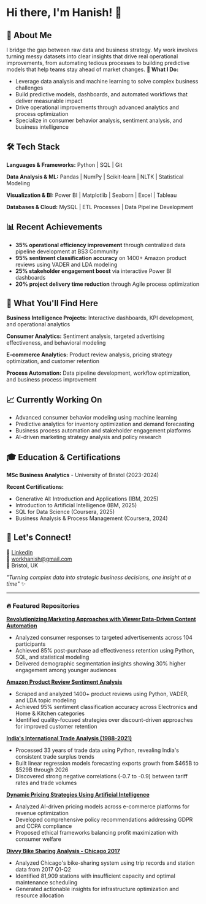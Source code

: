 # Hi there, I'm Hanish! 👋

## 🚀 About Me
I bridge the gap between raw data and business strategy. My work involves turning messy datasets into clear insights that drive real operational improvements, from automating tedious processes to building predictive models that help teams stay ahead of market changes.
**🎯 What I Do:**
- Leverage data analysis and machine learning to solve complex business challenges
- Build predictive models, dashboards, and automated workflows that deliver measurable impact
- Drive operational improvements through advanced analytics and process optimization
- Specialize in consumer behavior analysis, sentiment analysis, and business intelligence

## 🛠️ Tech Stack

**Languages & Frameworks:** Python | SQL | Git

**Data Analysis & ML:** Pandas | NumPy | Scikit-learn | NLTK | Statistical Modeling

**Visualization & BI:** Power BI | Matplotlib | Seaborn | Excel | Tableau

**Databases & Cloud:** MySQL | ETL Processes | Data Pipeline Development

## 📊 Recent Achievements
- **35% operational efficiency improvement** through centralized data pipeline development at BS3 Community
- **95% sentiment classification accuracy** on 1400+ Amazon product reviews using VADER and LDA modeling
- **25% stakeholder engagement boost** via interactive Power BI dashboards
- **20% project delivery time reduction** through Agile process optimization

## 🌟 What You'll Find Here

**Business Intelligence Projects:** Interactive dashboards, KPI development, and operational analytics

**Consumer Analytics:** Sentiment analysis, targeted advertising effectiveness, and behavioral modeling  

**E-commerce Analytics:** Product review analysis, pricing strategy optimization, and customer retention

**Process Automation:** Data pipeline development, workflow optimization, and business process improvement

## 📈 Currently Working On
- Advanced consumer behavior modeling using machine learning
- Predictive analytics for inventory optimization and demand forecasting
- Business process automation and stakeholder engagement platforms
- AI-driven marketing strategy analysis and policy research

## 🎓 Education & Certifications
**MSc Business Analytics** - University of Bristol (2023-2024)

**Recent Certifications:**
- Generative AI: Introduction and Applications (IBM, 2025)
- Introduction to Artificial Intelligence (IBM, 2025) 
- SQL for Data Science (Coursera, 2025)
- Business Analysis & Process Management (Coursera, 2024)

## 🤝 Let's Connect!
💼 [LinkedIn](https://www.linkedin.com/in/hanish-roshan-r-b2b7a3119)  
📧 workhanish@gmail.com  
📍 Bristol, UK 

*"Turning complex data into strategic business decisions, one insight at a time"* ✨

---

### 🔥 Featured Repositories

**[Revolutionizing Marketing Approaches with Viewer Data-Driven Content Automation](link-to-repo)**
- Analyzed consumer responses to targeted advertisements across 104 participants
- Achieved 85% post-purchase ad effectiveness retention using Python, SQL, and statistical modeling
- Delivered demographic segmentation insights showing 30% higher engagement among younger audiences

**[Amazon Product Review Sentiment Analysis](link-to-repo)**
- Scraped and analyzed 1400+ product reviews using Python, VADER, and LDA topic modeling
- Achieved 95% sentiment classification accuracy across Electronics and Home & Kitchen categories
- Identified quality-focused strategies over discount-driven approaches for improved customer retention

**[India's International Trade Analysis (1988-2021)](link-to-repo)**
- Processed 33 years of trade data using Python, revealing India's consistent trade surplus trends
- Built linear regression models forecasting exports growth from $465B to $529B through 2026
- Discovered strong negative correlations (-0.7 to -0.9) between tariff rates and trade volumes

**[Dynamic Pricing Strategies Using Artificial Intelligence](link-to-repo)**
- Analyzed AI-driven pricing models across e-commerce platforms for revenue optimization
- Developed comprehensive policy recommendations addressing GDPR and CCPA compliance
- Proposed ethical frameworks balancing profit maximization with consumer welfare

**[Divvy Bike Sharing Analysis - Chicago 2017](link-to-repo)**
- Analyzed Chicago's bike-sharing system using trip records and station data from 2017 Q1-Q2
- Identified 81,909 stations with insufficient capacity and optimal maintenance scheduling
- Generated actionable insights for infrastructure optimization and resource allocation
